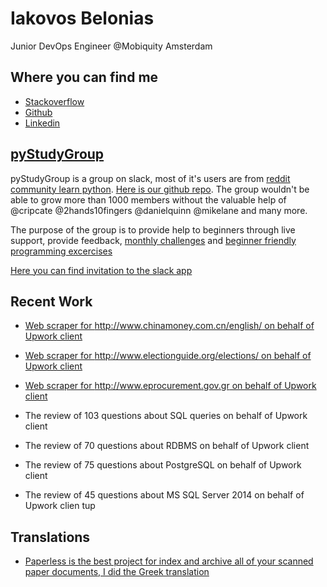 # Iakovos Belonias

Junior DevOps Engineer @Mobiquity Amsterdam

## Where you can find me

* [Stackoverflow](https://stackoverflow.com/users/6046943/iakovos-belonias)
* [Github](https://www.github.com/Belonias)
* [Linkedin](https://www.linkedin.com/in/belonias)


## [pyStudyGroup](https://pystudygroup.com)

pyStudyGroup is a group on slack, most of it's users are from [reddit community learn python](https://reddit.com/r/learnpython). [Here is our github repo](https://github.com/py-study-group). The group wouldn't be able to grow more than 1000 members without the valuable help of @cripcate @2hands10fingers @danielquinn @mikelane and many more.

The purpose of the group is to provide help to beginners through live support, provide feedback, [monthly challenges](https://github.com/py-study-group/challenges) and [beginner friendly programming excercises](https://github.com/py-study-group/beginner-friendly-programming-exercises)

[Here you can find invitation to the slack app](https://pystudygroup.herokuapp.com/)


## Recent Work

* [Web scraper for http://www.chinamoney.com.cn/english/ on behalf of Upwork client](https://github.com/Belonias/china_money_scraper/tree/master)

* [Web scraper for http://www.electionguide.org/elections/ on behalf of Upwork client](https://github.com/Belonias/election_results/tree/master)

* [Web scraper for http://www.eprocurement.gov.gr on behalf of Upwork client](http://www.eprocurement.gov.gr/kimds2/unprotected/searchAuctions.htm?execution=e1s1)

* The review of 103 questions about SQL queries on behalf of Upwork client

* The review of 70 questions about RDBMS on behalf of Upwork client

* The review of 75 questions about PostgreSQL on behalf of Upwork client

* The review of 45 questions about MS SQL Server 2014 on behalf of Upwork clien
tup

## Translations

* [Paperless is the best project for index and archive all of your scanned paper documents, I did the Greek translation](https://github.com/the-paperless-project/paperless/blob/master/README-el.md)
